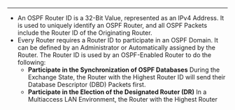 
---
- An OSPF Router ID is a 32-Bit Value, represented as an IPv4 Address.
  It is used to uniquely identify an OSPF Router, and all OSPF Packets include the Router ID of the Originating Router.
- Every Router requires a Router ID to participate in an OSPF Domain.
  It can be defined by an Administrator or Automatically assigned by the Router.
  The Router ID is used by an OSPF-Enabled Router to do the following:
  - **Participate in the Synchronization of OSPF Databases** 
    During the Exchange State, the Router with the Highest Router ID will send their Database Descriptor (DBD) Packets first.
  - **Participate in the Election of the Designated Router (DR)**
    In a Multiaccess LAN Environment, the Router with the Highest Router 
